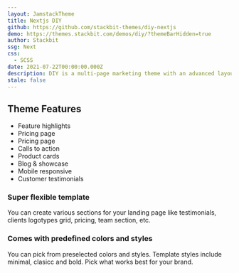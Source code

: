 ```yaml
---
layout: JamstackTheme
title: Nextjs DIY
github: https://github.com/stackbit-themes/diy-nextjs
demo: https://themes.stackbit.com/demos/diy/?themeBarHidden=true
author: Stackbit
ssg: Next
css:
  - SCSS
date: 2021-07-22T00:00:00.000Z
description: DIY is a multi-page marketing theme with an advanced layout builder.
stale: false
---
```


## Theme Features

- Feature highlights
- Pricing page
- Pricing page
- Calls to action
- Product cards
- Blog & showcase
- Mobile responsive
- Customer testimonials

### Super flexible template
You can create various sections for your landing page like testimonials, clients logotypes grid, pricing, team section, etc.

### Comes with predefined colors and styles
You can pick from preselected colors and styles. Template styles include minimal, clasicc and bold. Pick what works best for your brand.
